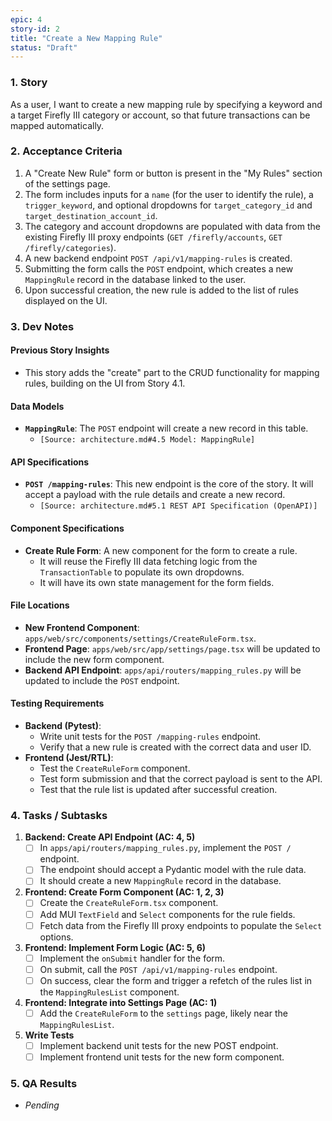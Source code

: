```yaml
---
epic: 4
story-id: 2
title: "Create a New Mapping Rule"
status: "Draft"
---
```


### 1. Story

As a user, I want to create a new mapping rule by specifying a keyword and a target Firefly III category or account, so that future transactions can be mapped automatically.

### 2. Acceptance Criteria

1.  A "Create New Rule" form or button is present in the "My Rules" section of the settings page.
2.  The form includes inputs for a `name` (for the user to identify the rule), a `trigger_keyword`, and optional dropdowns for `target_category_id` and `target_destination_account_id`.
3.  The category and account dropdowns are populated with data from the existing Firefly III proxy endpoints (`GET /firefly/accounts`, `GET /firefly/categories`).
4.  A new backend endpoint `POST /api/v1/mapping-rules` is created.
5.  Submitting the form calls the `POST` endpoint, which creates a new `MappingRule` record in the database linked to the user.
6.  Upon successful creation, the new rule is added to the list of rules displayed on the UI.

### 3. Dev Notes

#### Previous Story Insights
*   This story adds the "create" part to the CRUD functionality for mapping rules, building on the UI from Story 4.1.

#### Data Models
*   **`MappingRule`**: The `POST` endpoint will create a new record in this table.
    *   `[Source: architecture.md#4.5 Model: MappingRule]`

#### API Specifications
*   **`POST /mapping-rules`**: This new endpoint is the core of the story. It will accept a payload with the rule details and create a new record.
    *   `[Source: architecture.md#5.1 REST API Specification (OpenAPI)]`

#### Component Specifications
*   **Create Rule Form**: A new component for the form to create a rule.
    *   It will reuse the Firefly III data fetching logic from the `TransactionTable` to populate its own dropdowns.
    *   It will have its own state management for the form fields.

#### File Locations
*   **New Frontend Component**: `apps/web/src/components/settings/CreateRuleForm.tsx`.
*   **Frontend Page**: `apps/web/src/app/settings/page.tsx` will be updated to include the new form component.
*   **Backend API Endpoint**: `apps/api/routers/mapping_rules.py` will be updated to include the `POST` endpoint.

#### Testing Requirements
*   **Backend (Pytest)**:
    *   Write unit tests for the `POST /mapping-rules` endpoint.
    *   Verify that a new rule is created with the correct data and user ID.
*   **Frontend (Jest/RTL)**:
    *   Test the `CreateRuleForm` component.
    *   Test form submission and that the correct payload is sent to the API.
    *   Test that the rule list is updated after successful creation.

### 4. Tasks / Subtasks

1.  **Backend: Create API Endpoint (AC: 4, 5)**
    *   [ ] In `apps/api/routers/mapping_rules.py`, implement the `POST /` endpoint.
    *   [ ] The endpoint should accept a Pydantic model with the rule data.
    *   [ ] It should create a new `MappingRule` record in the database.
2.  **Frontend: Create Form Component (AC: 1, 2, 3)**
    *   [ ] Create the `CreateRuleForm.tsx` component.
    *   [ ] Add MUI `TextField` and `Select` components for the rule fields.
    *   [ ] Fetch data from the Firefly III proxy endpoints to populate the `Select` options.
3.  **Frontend: Implement Form Logic (AC: 5, 6)**
    *   [ ] Implement the `onSubmit` handler for the form.
    *   [ ] On submit, call the `POST /api/v1/mapping-rules` endpoint.
    *   [ ] On success, clear the form and trigger a refetch of the rules list in the `MappingRulesList` component.
4.  **Frontend: Integrate into Settings Page (AC: 1)**
    *   [ ] Add the `CreateRuleForm` to the `settings` page, likely near the `MappingRulesList`.
5.  **Write Tests**
    *   [ ] Implement backend unit tests for the new POST endpoint.
    *   [ ] Implement frontend unit tests for the new form component.

### 5. QA Results
*   *Pending*

